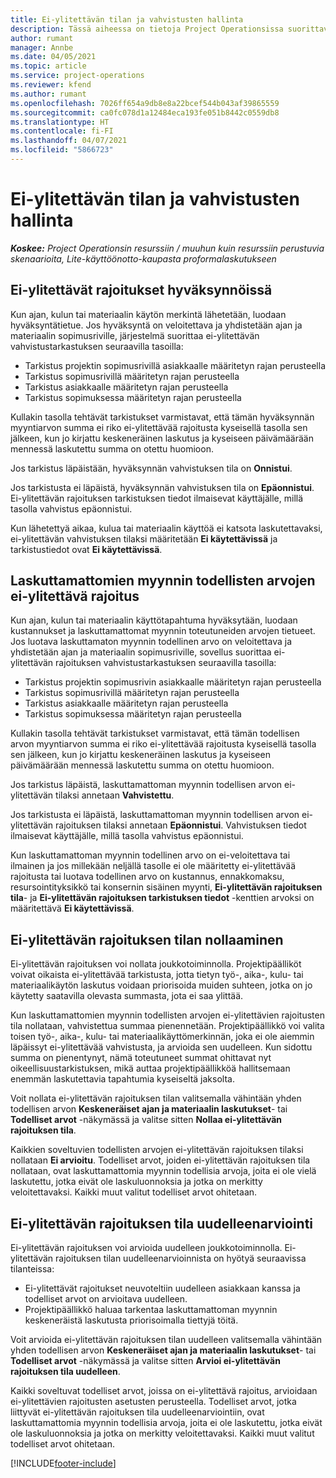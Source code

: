 ```yaml
---
title: Ei-ylitettävän tilan ja vahvistusten hallinta
description: Tässä aiheessa on tietoja Project Operationsissa suorittavista ei-ylitettävän rajoituksen tarkistuksesta.
author: rumant
manager: Annbe
ms.date: 04/05/2021
ms.topic: article
ms.service: project-operations
ms.reviewer: kfend
ms.author: rumant
ms.openlocfilehash: 7026ff654a9db8e8a22bcef544b043af39865559
ms.sourcegitcommit: ca0fc078d1a12484eca193fe051b8442c0559db8
ms.translationtype: HT
ms.contentlocale: fi-FI
ms.lasthandoff: 04/07/2021
ms.locfileid: "5866723"
---
```

# <a name="manage-not-to-exceed-status-and-validations"></a>Ei-ylitettävän tilan ja vahvistusten hallinta 

_**Koskee:** Project Operationsin resurssiin / muuhun kuin resurssiin perustuvia skenaarioita, Lite-käyttöönotto-kaupasta proformalaskutukseen_

## <a name="not-to-exceed-on-approvals"></a>Ei-ylitettävät rajoitukset hyväksynnöissä

Kun ajan, kulun tai materiaalin käytön merkintä lähetetään, luodaan hyväksyntätietue. Jos hyväksyntä on veloitettava ja yhdistetään ajan ja materiaalin sopimusriville, järjestelmä suorittaa ei-ylitettävän vahvistustarkastuksen seuraavilla tasoilla:

  - Tarkistus projektin sopimusrivillä asiakkaalle määritetyn rajan perusteella
  - Tarkistus sopimusrivillä määritetyn rajan perusteella
  - Tarkistus asiakkaalle määritetyn rajan perusteella
  - Tarkistus sopimuksessa määritetyn rajan perusteella

Kullakin tasolla tehtävät tarkistukset varmistavat, että tämän hyväksynnän myyntiarvon summa ei riko ei-ylitettävää rajoitusta kyseisellä tasolla sen jälkeen, kun jo kirjattu keskeneräinen laskutus ja kyseiseen päivämäärään mennessä laskutettu summa on otettu huomioon.

Jos tarkistus läpäistään, hyväksynnän vahvistuksen tila on **Onnistui**.

Jos tarkistusta ei läpäistä, hyväksynnän vahvistuksen tila on **Epäonnistui**. Ei-ylitettävän rajoituksen tarkistuksen tiedot ilmaisevat käyttäjälle, millä tasolla vahvistus epäonnistui.

Kun lähetettyä aikaa, kulua tai materiaalin käyttöä ei katsota laskutettavaksi, ei-ylitettävän vahvistuksen tilaksi määritetään **Ei käytettävissä** ja tarkistustiedot ovat **Ei käytettävissä**.

## <a name="not-to-exceed-on-unbilled-sales-actuals"></a>Laskuttamattomien myynnin todellisten arvojen ei-ylitettävä rajoitus

Kun ajan, kulun tai materiaalin käyttötapahtuma hyväksytään, luodaan kustannukset ja laskuttamattomat myynnin toteutuneiden arvojen tietueet. Jos luotava laskuttamaton myynnin todellinen arvo on veloitettava ja yhdistetään ajan ja materiaalin sopimusriville, sovellus suorittaa ei-ylitettävän rajoituksen vahvistustarkastuksen seuraavilla tasoilla:

  - Tarkistus projektin sopimusrivin asiakkaalle määritetyn rajan perusteella
  - Tarkistus sopimusrivillä määritetyn rajan perusteella
  - Tarkistus asiakkaalle määritetyn rajan perusteella
  - Tarkistus sopimuksessa määritetyn rajan perusteella

Kullakin tasolla tehtävät tarkistukset varmistavat, että tämän todellisen arvon myyntiarvon summa ei riko ei-ylitettävää rajoitusta kyseisellä tasolla sen jälkeen, kun jo kirjattu keskeneräinen laskutus ja kyseiseen päivämäärään mennessä laskutettu summa on otettu huomioon.

Jos tarkistus läpäistä, laskuttamattoman myynnin todellisen arvon ei-ylitettävän tilaksi annetaan **Vahvistettu**.

Jos tarkistusta ei läpäistä, laskuttamattoman myynnin todellisen arvon ei-ylitettävän rajoituksen tilaksi annetaan **Epäonnistui**. Vahvistuksen tiedot ilmaisevat käyttäjälle, millä tasolla vahvistus epäonnistui.

Kun laskuttamattoman myynnin todellinen arvo on ei-veloitettava tai ilmainen ja jos millekään neljällä tasolle ei ole määritetty ei-ylitettävää rajoitusta tai luotava todellinen arvo on kustannus, ennakkomaksu, resursointityksikkö tai konsernin sisäinen myynti, **Ei-ylitettävän rajoituksen tila**- ja **Ei-ylitettävän rajoituksen tarkistuksen tiedot** -kenttien arvoksi on määritettävä **Ei käytettävissä**.

## <a name="reset-the-not-to-exceed-status"></a>Ei-ylitettävän rajoituksen tilan nollaaminen

Ei-ylitettävän rajoituksen voi nollata joukkotoiminnolla. Projektipäälliköt voivat oikaista ei-ylitettävää tarkistusta, jotta tietyn työ-, aika-, kulu- tai materiaalikäytön laskutus voidaan priorisoida muiden suhteen, jotka on jo käytetty saatavilla olevasta summasta, jota ei saa ylittää.

Kun laskuttamattomien myynnin todellisten arvojen ei-ylitettävien rajoitusten tila nollataan, vahvistettua summaa pienennetään. Projektipäällikkö voi valita toisen työ-, aika-, kulu- tai materiaalikäyttömerkinnän, joka ei ole aiemmin läpäissyt ei-ylitettävää vahvistusta, ja arvioida sen uudelleen. Kun sidottu summa on pienentynyt, nämä toteutuneet summat ohittavat nyt oikeellisuustarkistuksen, mikä auttaa projektipäällikköä hallitsemaan enemmän laskutettavia tapahtumia kyseiseltä jaksolta.

Voit nollata ei-ylitettävän rajoituksen tilan valitsemalla vähintään yhden todellisen arvon **Keskeneräiset ajan ja materiaalin laskutukset**- tai **Todelliset arvot** -näkymässä ja valitse sitten **Nollaa ei-ylitettävän rajoituksen tila**.

Kaikkien soveltuvien todellisten arvojen ei-ylitettävän rajoituksen tilaksi nollataan **Ei arvioitu**. Todelliset arvot, joiden ei-ylitettävän rajoituksen tila nollataan, ovat laskuttamattomia myynnin todellisia arvoja, joita ei ole vielä laskutettu, jotka eivät ole laskuluonnoksia ja jotka on merkitty veloitettavaksi. Kaikki muut valitut todelliset arvot ohitetaan.

## <a name="reevaluate-not-to-exceed-status"></a>Ei-ylitettävän rajoituksen tila uudelleenarviointi

Ei-ylitettävän rajoituksen voi arvioida uudelleen joukkotoiminnolla. Ei-ylitettävän rajoituksen tilan uudelleenarvioinnista on hyötyä seuraavissa tilanteissa:

  - Ei-ylitettävät rajoitukset neuvoteltiin uudelleen asiakkaan kanssa ja todelliset arvot on arvioitava uudelleen.
  - Projektipäällikkö haluaa tarkentaa laskuttamattoman myynnin keskeneräistä laskutusta priorisoimalla tiettyjä töitä.

Voit arvioida ei-ylitettävän rajoituksen tilan uudelleen valitsemalla vähintään yhden todellisen arvon **Keskeneräiset ajan ja materiaalin laskutukset**- tai **Todelliset arvot** -näkymässä ja valitse sitten **Arvioi ei-ylitettävän rajoituksen tila uudelleen**.

Kaikki soveltuvat todelliset arvot, joissa on ei-ylitettävä rajoitus, arvioidaan ei-ylitettävien rajoitusten asetusten perusteella. Todelliset arvot, jotka liittyvät ei-ylitettävän rajoituksen tila uudelleenarviointiin, ovat laskuttamattomia myynnin todellisia arvoja, joita ei ole laskutettu, jotka eivät ole laskuluonnoksia ja jotka on merkitty veloitettavaksi. Kaikki muut valitut todelliset arvot ohitetaan.


[!INCLUDE[footer-include](../../includes/footer-banner.md)]
